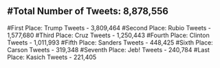#Total Number of Tweets: 8,878,556 
---
#First Place: Trump Tweets - 3,809,464
#Second Place: Rubio Tweets - 1,577,680
#Third Place: Cruz Tweets - 1,250,443
#Fourth Place: Clinton Tweets - 1,011,993
#Fifth Place: Sanders Tweets - 448,425
#Sixth Place: Carson Tweets - 319,348
#Seventh Place: Jeb! Tweets - 240,784
#Last Place: Kasich Tweets - 221,405
